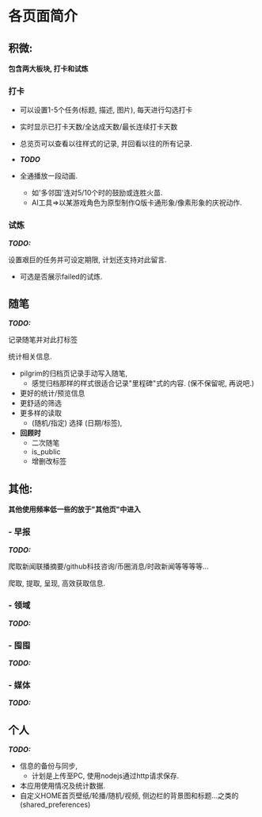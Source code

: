 # 各页面简介

## 积微:

**包含两大板块, 打卡和试炼**

### 打卡

- 可以设置1-5个任务(标题, 描述, 图片), 每天进行勾选打卡
- 实时显示已打卡天数/全达成天数/最长连续打卡天数
- 总览页可以查看以往样式的记录, 并回看以往的所有记录.

- ***TODO***
- 全通播放一段动画.
  - 如'多邻国'连对5/10个时的鼓励或连胜火苗.
  - AI工具=>以某游戏角色为原型制作Q版卡通形象/像素形象的庆祝动作.

### 试炼

***TODO:***

设置艰巨的任务并可设定期限, 计划还支持对此留言.

- 可选是否展示failed的试炼.

## 随笔

***TODO:***

记录随笔并对此打标签

统计相关信息. 

- pilgrim的归档页记录手动写入随笔, 
  - 感觉归档那样的样式很适合记录"里程碑"式的内容. (保不保留呢, 再说吧.)
- 更好的统计/预览信息
- 更舒适的筛选
- 更多样的读取
  - (随机/指定) 选择 (日期/标签),
- **回顾时**
  - 二次随笔
  - is_public
  - 增删改标签

## 其他:

**其他使用频率低一些的放于"其他页"中进入**

### - 早报

***TODO:***

爬取新闻联播摘要/github科技咨询/币圈消息/时政新闻等等等等...

爬取, 提取, 呈现, 高效获取信息.

### - 领域

***TODO:***



### - 囤囤

***TODO:***



### - 媒体

***TODO:***



## 个人

***TODO:***

- 信息的备份与同步, 
  - 计划是上传至PC, 使用nodejs通过http请求保存.
- 本应用使用情况及统计数据.
- 自定义HOME首页壁纸/轮播/随机/视频, 侧边栏的背景图和标题...之类的    (shared_preferences)




